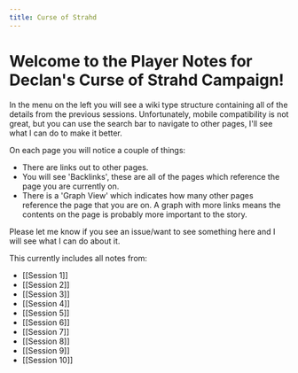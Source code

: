 ```yaml
---
title: Curse of Strahd
---
```


# Welcome to the Player Notes for Declan's Curse of Strahd Campaign!

In the menu on the left you will see a wiki type structure containing all of the details from the previous sessions. Unfortunately, mobile compatibility is not great, but you can use the search bar to navigate to other pages, I'll see what I can do to make it better.

On each page you will notice a couple of things:
* There are links out to other pages. 
* You will see 'Backlinks', these are all of the pages which reference the page you are currently on. 
* There is a 'Graph View' which indicates how many other pages reference the page that you are on. A graph with more links means the contents on the page is probably more important to the story. 

Please let me know if you see an issue/want to see something here and I will see what I can do about it. 

This currently includes all notes from:
* [[Session 1]]
* [[Session 2]]
* [[Session 3]]
* [[Session 4]]
* [[Session 5]]
* [[Session 6]]
* [[Session 7]]
* [[Session 8]]
* [[Session 9]]
* [[Session 10]]